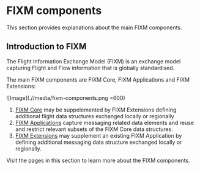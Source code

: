 # FIXM components

This section provides explanations about the main FIXM components.

## Introduction to FIXM

The Flight Information Exchange Model (FIXM) is an exchange model capturing Flight and Flow information that is globally standardised.

The main FIXM components are FIXM Core, FIXM Applications and FIXM Extensions:

![Image](.//media/fixm-components.png =600)

1. [FIXM Core](general-guidance/fixm-core) may be suppelemented by FIXM Extensions defining additional flight data structures exchanged locally or regionally
2. [FIXM Applications](general-guidance/applications) capture messaging related data elements and reuse and restrict relevant subsets of the FIXM Core data structures.
3. [FIXM Extensions](general-guidance/extensions) may supplement an existing FIXM Application by defining additional messaging data structure exchanged locally or
regionally.

Visit the pages in this section to learn more about the FIXM components.